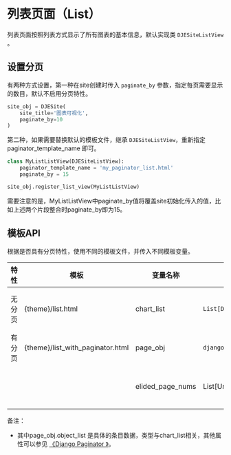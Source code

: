 

# 列表页面（List）

列表页面按照列表方式显示了所有图表的基本信息，默认实现类 `DJESiteListView` 。

## 设置分页

有两种方式设置，第一种在site创建时传入 `paginate_by` 参数，指定每页需要显示的数目，默认不启用分页特性。

```python
site_obj = DJESite(
    site_title='图表可视化',
    paginate_by=10
)
```

第二种，如果需要替换默认的模板文件，继承 `DJESiteListView`，重新指定 paginator_template_name 即可。

```python
class MyListListView(DJESiteListView):
    paginator_template_name = 'my_paginator_list.html'
    paginate_by = 15

site_obj.register_list_view(MyListListView)
```

需要注意的是，MyListListView中paginate_by值将覆盖site初始化传入的值，比如上述两个片段整合时paginate_by即为15。

## 模板API

根据是否具有分页特性，使用不同的模板文件，并传入不同模板变量。

| 特性   | 模板                             | 变量名称         | 类型                         | 说明                                     |
| ------ | -------------------------------- | ---------------- | ---------------------------- | ---------------------------------------- |
| 无分页 | {theme}/list.html                | chart_list       | `List[DJEChartInfo]`         | 图表的基本信息，包括标题、标识、介绍文本 |
| 有分页 | {theme}/list_with_paginator.html | page_obj         | `django.core.paginator.Page` | django构建的分页对象。                   |
|        |                                  | elided_page_nums | List[Union[int, str]]        | 页码列举。仅在Django3.2+有效。           |

备注：

- 其中page_obj.object_list 是具体的条目数据，类型与chart_list相关，其他属性可以参见 [《Django Paginator 》](https://docs.djangoproject.com/en/4.0/topics/pagination/)。

